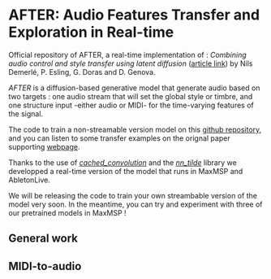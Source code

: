# AFTER: Audio Features Transfer and Exploration in Real-time

Official repository of AFTER, a real-time implementation of : _Combining audio control and style transfer using latent diffusion_ ([article link](https://arxiv.org/abs/2408.00196)) by Nils Demerlé, P. Esling, G. Doras and D. Genova.

_AFTER_ is a diffusion-based generative model that generate audio based on two targets : one audio stream that will set the global style or timbre, and one structure input -either audio or MIDI- for the time-varying features of the signal. 

The code to train a non-streamable version model on this [github repository](https://github.com/NilsDem/control-transfer-diffusion/), and you can listen to some transfer examples on the orignal paper supporting [webpage](https://nilsdem.github.io/control-transfer-diffusion/).

Thanks to the use of  [_cached_convolution_](https://github.com/acids-ircam/cached_conv) and the [_nn_tilde_](https://github.com/acids-ircam/nn_tilde) library we developped a real-time version of the model that runs in MaxMSP and AbletonLive.

We will be releasing the code to train your own streambable version of the model very soon. In the meantime, you can try and experiment with three of our pretrained models in MaxMSP ! 


## General work  



## MIDI-to-audio 










